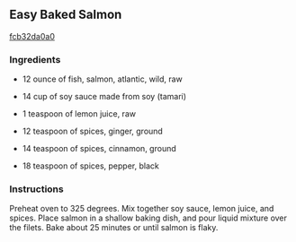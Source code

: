 ## Easy Baked Salmon

[fcb32da0a0](http://www.food.com/recipe/easy-baked-salmon-194664)

### Ingredients

 - 12 ounce of fish, salmon, atlantic, wild, raw

 - 14 cup of soy sauce made from soy (tamari)

 - 1 teaspoon of lemon juice, raw

 - 12 teaspoon of spices, ginger, ground

 - 14 teaspoon of spices, cinnamon, ground

 - 18 teaspoon of spices, pepper, black

### Instructions

Preheat oven to 325 degrees. Mix together soy sauce, lemon juice, and spices. Place salmon in a shallow baking dish, and pour liquid mixture over the filets. Bake about 25 minutes or until salmon is flaky.
